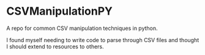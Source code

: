 # CSVManipulationPY
A repo for common CSV manipulation techniques in python.

I found myself needing to write code to parse through CSV files and thought I should extend to resources to others.
